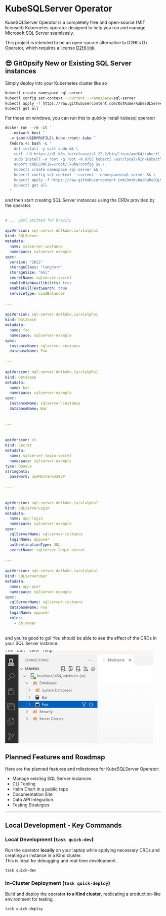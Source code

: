 # KubeSQLServer Operator

KubeSQLServer Operator is a completely free and open-source (MIT licensed) Kubernetes operator designed to help you run and manage Microsoft SQL Server seamlessly.

This project is intended to be an open-source alternative to D2HI's Dx Operator, which requires a license [D2HI link](https://support.dh2i.com/dxoperator/guides/dxoperator-qsg/).

## 😎 GitOpsify  New or Existing SQL Server instances

Simply deploy into your Kubernetes cluster like so

```bash
kubectl create namespace sql-server
kubectl config set-context --current --namespace=sql-server
kubectl apply -f https://raw.githubusercontent.com/DotKube/KubeSQLServer-Operator/main/deploy/yaml/deploy.yaml
kubectl get all
```

For those on windows, you can run this to quickly install kubesql operator

```powershell
docker run --rm -it `
  --network host `
  -v $env:USERPROFILE\.kube:/root/.kube `
  fedora:41 bash -c "
    dnf install -y curl sudo && \
    curl -LO https://dl.k8s.io/release/v1.22.2/bin/linux/amd64/kubectl && \
    sudo install -o root -g root -m 0755 kubectl /usr/local/bin/kubectl && \
    export KUBECONFIG=/root/.kube/config && \
    kubectl create namespace sql-server && \
    kubectl config set-context --current --namespace=sql-server && \
    kubectl apply -f https://raw.githubusercontent.com/DotKube/KubeSQLServer-Operator/main/deploy/yaml/deploy.yaml && \
    kubectl get all
  "

```

and then start creating SQL Server instances using the CRDs provided by the operator.

```yaml

# ... yaml omitted for brevity

apiVersion: sql-server.dotkube.io/v1alpha1
kind: SQLServer
metadata:
  name: sqlserver-instance
  namespace: sqlserver-example
spec:
  version: "2022"
  storageClass: "longhorn"
  storageSize: "6Gi"
  secretName: sqlserver-secret
  enableHighAvailibility: true
  enableFullTextSearch: true
  serviceType: LoadBalancer

---

apiVersion: sql-server.dotkube.io/v1alpha1
kind: Database
metadata:
  name: foo
  namespace: sqlserver-example
spec:
  instanceName: sqlserver-instance
  databaseName: Foo

---

apiVersion: sql-server.dotkube.io/v1alpha1
kind: Database
metadata:
  name: bar
  namespace: sqlserver-example
spec:
  instanceName: sqlserver-instance
  databaseName: Bar


---


apiVersion: v1
kind: Secret
metadata:
  name: sqlserver-login-secret
  namespace: sqlserver-example
type: Opaque
stringData:
  password: JoeMontana4292#

---


apiVersion: sql-server.dotkube.io/v1alpha1
kind: SQLServerLogin
metadata:
  name: app-login
  namespace: sqlserver-example
spec:
  sqlServerName: sqlserver-instance
  loginName: appuser
  authenticationType: SQL
  secretName: sqlserver-login-secret

---

apiVersion: sql-server.dotkube.io/v1alpha1
kind: SQLServerUser
metadata:
  name: app-user
  namespace: sqlserver-example
spec:
  sqlServerName: sqlserver-instance
  databaseName: Foo
  loginName: appuser
  roles:
    - db_owner



```


and you're good to go! You should be able to see the effect of the CRDs in your SQL Server instance.

![Azure Data Studio](assets/ads-screenshot.png)


## Planned Features and Roadmap

Here are the planned features and milestones for KubeSQLServer Operator:

- Manage existing SQL Server instances
- CLI Tooling
- Helm Chart in a public repo
- Documentation Site
- Data API Integration
- Testing Strategies

---

## Local Development - Key Commands

### Local Development (`task quick-dev`)

Run the operator **locally** on your laptop while applying necessary CRDs and creating an instance in a Kind cluster.  
This is ideal for debugging and real-time development.

```bash
task quick-dev
```

### In-Cluster Deployment (`task quick-deploy`)

Build and deploy the operator **to a Kind cluster**, replicating a production-like environment for testing.

```bash
task quick-deploy
```
